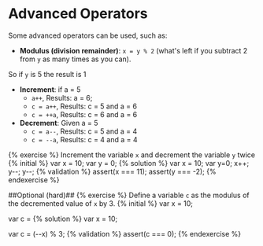 # Advanced Operators

Some advanced operators can be used, such as:

* **Modulus (division remainder)**: ```x = y % 2``` (what's left if you subtract 2 from ```y``` as many times as you can).

So if ```y``` is 5 the result is 1

* **Increment**: if a = 5
    * ```a++```, Results: a = 6;
    * ```c = a++```, Results: c = 5 and a = 6
    * ```c = ++a```, Results: c = 6 and a = 6
* **Decrement**: Given a = 5
    * ```c = a--```, Results: c = 5 and a = 4
    * ```c = --a```, Results: c = 4 and a = 4


{% exercise %}
Increment the variable ```x``` and decrement the variable ```y``` twice
{% initial %}
var x = 10;
var y = 0;
{% solution %}
var x = 10;
var y=0;
x++;
y--;
y--;
{% validation %}
assert(x === 11);
assert(y === -2);
{% endexercise %}

##Optional (hard)##
{% exercise %}
Define a variable `c` as the modulus of the decremented value of `x` by 3.
{% initial %}
var x = 10;

var c =
{% solution %}
var x = 10;

var c = (--x) % 3;
{% validation %}
assert(c === 0);
{% endexercise %}
